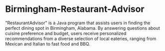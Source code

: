 # Birmingham-Restaurant-Advisor
"RestaurantAdvisor" is a Java program that assists users in finding the perfect dining spot in Birmingham, Alabama. By answering questions about cuisine preference and budget, users receive personalized recommendations from a diverse selection of local eateries, ranging from Mexican and Italian to fast food and BBQ. 
